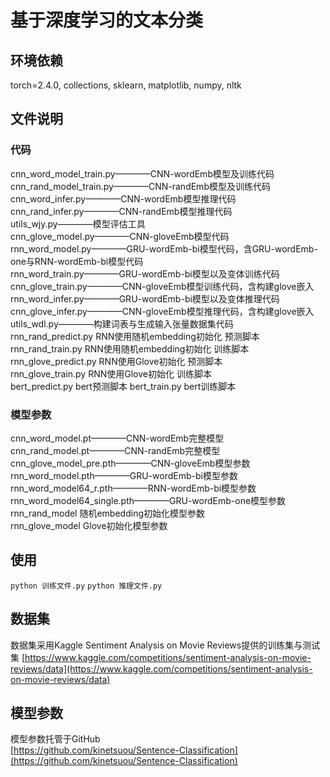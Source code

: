 # 基于深度学习的文本分类

## 环境依赖  
torch=2.4.0, collections, sklearn, matplotlib, numpy, nltk  

## 文件说明
### 代码
cnn_word_model_train.py————CNN-wordEmb模型及训练代码  
cnn_rand_model_train.py————CNN-randEmb模型及训练代码  
cnn_word_infer.py————CNN-wordEmb模型推理代码  
cnn_rand_infer.py————CNN-randEmb模型推理代码  
utils_wjy.py————模型评估工具  
cnn_glove_model.py————CNN-gloveEmb模型代码  
rnn_word_model.py————GRU-wordEmb-bi模型代码，含GRU-wordEmb-one与RNN-wordEmb-bi模型代码  
rnn_word_train.py————GRU-wordEmb-bi模型以及变体训练代码  
cnn_glove_train.py————CNN-gloveEmb模型训练代码，含构建glove嵌入  
rnn_word_infer.py————GRU-wordEmb-bi模型以及变体推理代码  
cnn_glove_infer.py————CNN-gloveEmb模型推理代码，含构建glove嵌入  
utils_wdl.py————构建词表与生成输入张量数据集代码  
rnn_rand_predict.py  RNN使用随机embedding初始化 预测脚本    
rnn_rand_train.py  RNN使用随机embedding初始化 训练脚本   
rnn_glove_predict.py  RNN使用Glove初始化 预测脚本  
rnn_glove_train.py  RNN使用Glove初始化 训练脚本   
bert_predict.py bert预测脚本 
bert_train.py bert训练脚本  
### 模型参数
cnn_word_model.pt————CNN-wordEmb完整模型  
cnn_rand_model.pt————CNN-randEmb完整模型  
cnn_glove_model_pre.pth————CNN-gloveEmb模型参数  
rnn_word_model.pth————GRU-wordEmb-bi模型参数  
rnn_word_model64_r.pth————RNN-wordEmb-bi模型参数  
rnn_word_model64_single.pth————GRU-wordEmb-one模型参数  
rnn_rand_model 随机embedding初始化模型参数    
rnn_glove_model Glove初始化模型参数  

## 使用  
`python 训练文件.py`
`python 推理文件.py`

## 数据集
数据集采用Kaggle Sentiment Analysis on Movie Reviews提供的训练集与测试集  [https://www.kaggle.com/competitions/sentiment-analysis-on-movie-reviews/data](https://www.kaggle.com/competitions/sentiment-analysis-on-movie-reviews/data)

## 模型参数
模型参数托管于GitHub  
[https://github.com/kinetsuou/Sentence-Classification](https://github.com/kinetsuou/Sentence-Classification)
